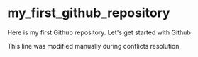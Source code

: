 # my_first_github_repository
Here is my first Github repository. Let's get started with Github

This line was modified manually during conflicts resolution
